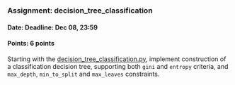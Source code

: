 ### Assignment: decision_tree_classification
#### Date: Deadline: Dec 08, 23:59
#### Points: 6 points

Starting with the [decision_tree_classification.py](https://github.com/ufal/npfl129/tree/master/labs/06/decision_tree_classification.py),
implement construction of a classification decision tree, supporting both
`gini` and `entropy` criteria, and `max_depth`, `min_to_split` and `max_leaves`
constraints.

